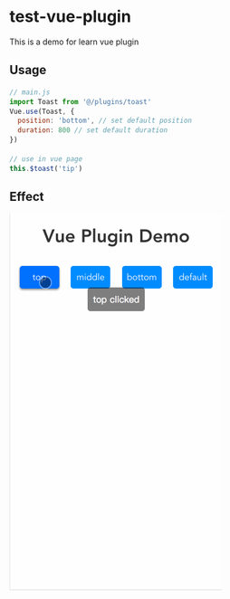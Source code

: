 # test-vue-plugin

This is a demo for learn vue plugin

## Usage
```js
// main.js
import Toast from '@/plugins/toast'
Vue.use(Toast, {
  position: 'bottom', // set default position
  duration: 800 // set default duration
})

// use in vue page
this.$toast('tip')
```

## Effect
![](src/assets/effect.gif)